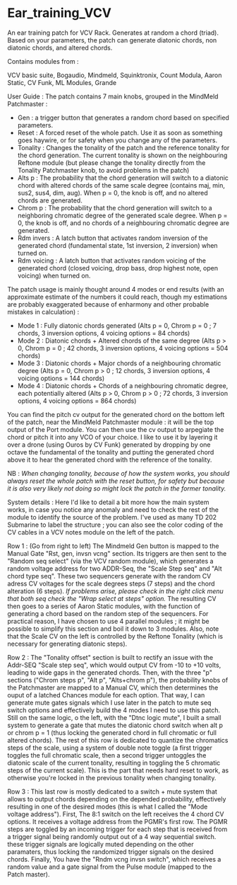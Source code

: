 # Ear_training_VCV
An ear training patch for VCV Rack. Generates at random a chord (triad). Based on your parameters, the patch can generate diatonic chords, non diatonic chords, and altered chords.

Contains modules from :

VCV basic suite, Bogaudio, Mindmeld, Squinktronix, Count Modula, Aaron Static, CV Funk, ML Modules, Grande

User Guide :
The patch contains 7 main knobs, grouped in the MindMeld Patchmaster : 
- Gen : a trigger button that generates a random chord based on specified parameters.
- Reset : A forced reset of the whole patch. Use it as soon as something goes haywire, or for safety when you change any of the parameters.
- Tonality : Changes the tonality of the patch and the reference tonality for the chord generation. The current tonality is shown on the neighbouring Reftone module (but please change the tonality directly from the Tonality Patchmaster knob, to avoid problems in the patch)
- Alts p : The probability that the chord generation will switch to a diatonic chord with altered chords of the same scale degree (contains maj, min, sus2, sus4, dim, aug). When p = 0, the knob is off, and no altered chords are generated.
- Chrom p : The probability that the chord generation will switch to a neighboring chromatic degree of the generated scale degree. When p = 0, the knob is off, and no chords of a neighbouring chromatic degree are generated.
- Rdm invers : A latch button that activates random inversion of the generated chord (fundamental state, 1st inversion, 2 inversion) when turned on. 
- Rdm voicing : A latch button that activates random voicing of the generated chord (closed voicing, drop bass, drop highest note, open voicing) when turned on.

The patch usage is mainly thought around 4 modes or end results (with an approximate estimate of the numbers it could reach, though my estimations are probably exaggerated because of enharmony and other probable mistakes in calculation) :
- Mode 1 : Fully diatonic chords generated (Alts p = 0, Chrom p = 0 ; 7 chords, 3 inversion options, 4 voicing options = 84 chords)
- Mode 2 : Diatonic chords + Altered chords of the same degree (Alts p > 0, Chrom p = 0 ; 42 chords, 3 inversion options, 4 voicing options = 504 chords)
- Mode 3 : Diatonic chords + Major chords of a neighbouring chromatic degree (Alts p = 0, Chrom p > 0 ; 12 chords, 3 inversion options, 4 voicing options = 144 chords)
- Mode 4 : Diatonic chords + Chords of a neighbouring chromatic degree, each potentially altered (Alts p > 0, Chrom p > 0 ; 72 chords, 3 inversion options, 4 voicing options = 864 chords)

You can find the pitch cv output for the generated chord on the bottom left of the patch, near the MindMeld Patchmaster module : it will be the top output of the Port module. You can then use the cv output to arpegiate the chord or pitch it into any VCO of your choice. I like to use it by layering it over a drone (using Ouros by CV Funk) generated by dropping by one octave the fundamental of the tonality and putting the generated chord above it to hear the generated chord with the reference of the tonality.

NB : *When changing tonality, because of how the system works, you should always reset the whole patch with the reset button, for safety but because it is also very likely not doing so might lock the patch in the former tonality.*


System details :
Here I'd like to detail a bit more how the main system works, in case you notice any anomaly and need to check the rest of the module to identify the source of the problem. I've used as many TD 202 Submarine to label the structure ; you can also see the color coding of the CV cables in a VCV notes module on the left of the patch.

Row 1 : (Go from right to left) 
The Mindmeld Gen button is mapped to the Manual Gate "Rst, gen, invsn vcng" section. Its triggers are then sent to the "Random seq select" (via the VCV random module), which generates a random voltage address for two ADDR-Seq, the "Scale Step seq" and "Alt chord type seq". These two sequencers generate with the random CV adress CV voltages for the scale degrees steps (7 steps) and the chord alteration (6 steps). *If problems arise, please check in the right click menu that both seq check the "Wrap select at steps" option.* 
The resulting CV then goes to a series of Aaron Static modules, with the function of generating a chord based on the random step of the sequencers. For practical reason, I have chosen to use 4 parallel modules ; it might be possible to simplify this section and boil it down to 3 modules. Also, note that the Scale CV on the left is controlled by the Reftone Tonality (which is necessary for generating diatonic steps).

Row 2 :
The "Tonality offset" section is built to rectify an issue with the Addr-SEQ "Scale step seq", which would output CV from -10 to +10 volts, leading to wide gaps in the generated chords.
Then, with the three "p" sections ("Chrom steps p", "Alt p", "Alts+chrom p"), the probability knobs of the Patchmaster are mapped to a Manual CV, which then determines the ouput of a latched Chances module for each option. That way, I can generate mute gates signals which I use later in the patch to mute seq switch options and effectively build the 4 modes I need to use this patch. Still on the same logic, o the left, with the "Dtnc logic mute", I built a small system to generate a gate that mutes the diatonic chord switch when alt p or chrom p = 1 (thus locking the generated chord in full chromatic or full altered chords).
The rest of this row is dedicated to quantize the chromatics steps of the scale, using a system of double note toggle (a first trigger toggles the full chromatic scale, then a second trigger untoggles the diatonic scale of the current tonality, resulting in toggling the 5 chromatic steps of the current scale). This is the part that needs hard reset to work, as otherwise you're locked in the previous tonality when changing tonality.

Row 3 :
This last row is mostly dedicated to a switch + mute system that allows to output chords depending on the depended probability, effectively resulting in one of the desired modes (this is what I called the "Mode voltage address"). First, The 8:1 switch on the left receives the 4 chord CV options. It receives a voltage address from the PGMR's first row. The PGMR steps are toggled by an incoming trigger for each step that is received from a trigger signal being randomly output out of a 4 way sequential switch. these trigger signals are logically muted depending on the other paramaters, thus locking the randomized trigger signals on the desired chords. 
Finally, You have the "Rndm vcng invsn switch", which receives a random value and a gate signal from the Pulse module (mapped to the Patch master).


